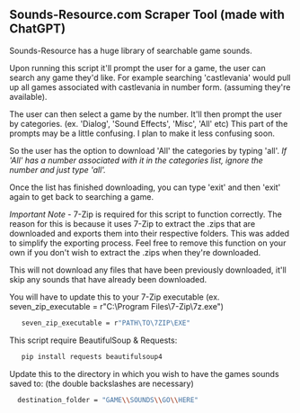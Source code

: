 <!-- GETTING STARTED -->
## Sounds-Resource.com Scraper Tool (made with ChatGPT)

Sounds-Resource has a huge library of searchable game sounds.

Upon running this script it'll prompt the user for a game, the user can search any game they'd like. For example searching 'castlevania'
would pull up all games associated with castlevania in number form. (assuming they're available).

The user can then select a game by the number. It'll then prompt the user by categories. (ex. 'Dialog', 'Sound Effects', 'Misc', 'All' etc)
This part of the prompts may be a little confusing. I plan to make it less confusing soon.

So the user has the option to download 'All' the categories by typing 'all'. 
*If 'All' has a number associated with it in the categories list, ignore the number and just type 'all'.*

Once the list has finished downloading, you can type 'exit' and then 'exit' again to get back to searching a game. 

*Important Note* - 7-Zip is required for this script to function correctly. The reason for this is because it uses 7-Zip to extract the .zips that are downloaded and exports them into their respective folders.
This was added to simplify the exporting process. Feel free to remove this function on your own if you don't wish to extract the .zips when they're downloaded.

This will not download any files that have been previously downloaded, it'll skip any sounds that have already been downloaded.

You will have to update this to your 7-Zip executable (ex. seven_zip_executable = r"C:\Program Files\7-Zip\7z.exe")
```sh
   seven_zip_executable = r"PATH\TO\7ZIP\EXE"
  ```

This script require BeautifulSoup & Requests:
```sh
   pip install requests beautifulsoup4
  ```

Update this to the directory in which you wish to have the games sounds saved to: (the double backslashes are necessary)
```sh
  destination_folder = "GAME\\SOUNDS\\GO\\HERE"
  ```

